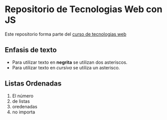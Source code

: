 # Repositorio de Tecnologias Web con JS

Este repositorio forma parte del [curso de tecnologias web](https://github.com/CristianSantacruz/TecnologiasWeb)

## Enfasis de texto
* Para utilizar texto en **negrita** se utilizan dos asteriscos.
* Para utilizar texto en *cursiva* se utiliza un asterisco.

## Listas Ordenadas
1. El número
2. de listas
1. oredenadas
4. no importa